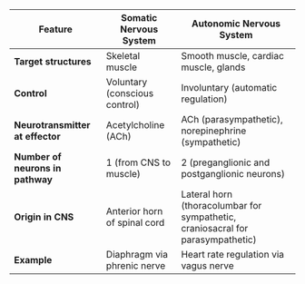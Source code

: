 


| Feature                          | **Somatic Nervous System**    | **Autonomic Nervous System**                                                   |
| -------------------------------- | ----------------------------- | ------------------------------------------------------------------------------ |
| **Target structures**            | Skeletal muscle               | Smooth muscle, cardiac muscle, glands                                          |
| **Control**                      | Voluntary (conscious control) | Involuntary (automatic regulation)                                             |
| **Neurotransmitter at effector** | Acetylcholine (ACh)           | ACh (parasympathetic), norepinephrine (sympathetic)                            |
| **Number of neurons in pathway** | 1 (from CNS to muscle)        | 2 (preganglionic and postganglionic neurons)                                   |
| **Origin in CNS**                | Anterior horn of spinal cord  | Lateral horn (thoracolumbar for sympathetic, craniosacral for parasympathetic) |
| **Example**                      | Diaphragm via phrenic nerve   | Heart rate regulation via vagus nerve                                          |